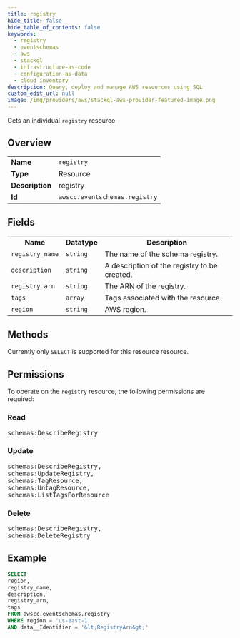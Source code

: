 ```yaml
---
title: registry
hide_title: false
hide_table_of_contents: false
keywords:
  - registry
  - eventschemas
  - aws
  - stackql
  - infrastructure-as-code
  - configuration-as-data
  - cloud inventory
description: Query, deploy and manage AWS resources using SQL
custom_edit_url: null
image: /img/providers/aws/stackql-aws-provider-featured-image.png
---
```

Gets an individual <code>registry</code> resource

## Overview
<table><tbody>
<tr><td><b>Name</b></td><td><code>registry</code></td></tr>
<tr><td><b>Type</b></td><td>Resource</td></tr>
<tr><td><b>Description</b></td><td>registry</td></tr>
<tr><td><b>Id</b></td><td><code>awscc.eventschemas.registry</code></td></tr>
</tbody></table>

## Fields
<table><tbody>
<tr><th>Name</th><th>Datatype</th><th>Description</th></tr>
<tr><td><code>registry_name</code></td><td><code>string</code></td><td>The name of the schema registry.</td></tr>
<tr><td><code>description</code></td><td><code>string</code></td><td>A description of the registry to be created.</td></tr>
<tr><td><code>registry_arn</code></td><td><code>string</code></td><td>The ARN of the registry.</td></tr>
<tr><td><code>tags</code></td><td><code>array</code></td><td>Tags associated with the resource.</td></tr>
<tr><td><code>region</code></td><td><code>string</code></td><td>AWS region.</td></tr>

</tbody></table>

## Methods
Currently only <code>SELECT</code> is supported for this resource resource.

## Permissions

To operate on the <code>registry</code> resource, the following permissions are required:

### Read
<pre>
schemas:DescribeRegistry</pre>

### Update
<pre>
schemas:DescribeRegistry,
schemas:UpdateRegistry,
schemas:TagResource,
schemas:UntagResource,
schemas:ListTagsForResource</pre>

### Delete
<pre>
schemas:DescribeRegistry,
schemas:DeleteRegistry</pre>


## Example
```sql
SELECT
region,
registry_name,
description,
registry_arn,
tags
FROM awscc.eventschemas.registry
WHERE region = 'us-east-1'
AND data__Identifier = '&lt;RegistryArn&gt;'
```
